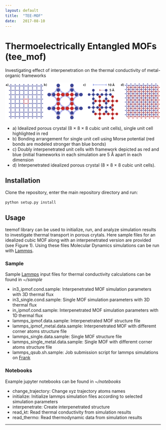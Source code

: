 ```yaml
---
layout: default
title:  "TEE-MOF"
date:   2017-08-10
---
```

# Thermoelectrically Entangled MOFs (tee_mof)
Investigating effect of interpenetration on the thermal conductivity of metal-organic frameworks

<p align="center"> <img src="img/Fig1.png"> </p>

- a) Idealized porous crystal (8 × 8 × 8 cubic unit cells), single unit cell highlighted in red
- b) Bonding arrangement for single unit cell using Morse potential (red bonds are modeled stronger than blue bonds)
- c) Doubly interpenetrated unit cells with framework depicted as red and blue (initial frameworks in each simulation are 5 Å apart in each dimension
- d) Interpenetrated idealized porous crystal (8 × 8 × 8 cubic unit cells).

## Installation

Clone the repository, enter the main repository directory and run:

`python setup.py install`

## Usage
teemof library can be used to initialize, run, and analyze simulation results to investigate thermal transport in porous crytals. Here sample files for an idealized cubic MOF along with an interpenetrated version are provided (see Figure 1). Using these files Molecular Dynamics simulations can be run with [Lammps].

### Sample
Sample [Lammps] input files for thermal conductivity calculations can be found in *~/sample*

- in3_ipmof.cond.sample: Interpenetrated MOF simulation parameters with 3D thermal flux
- in3_single.cond.sample: Single MOF simulation parameters with 3D thermal flux
- in_ipmof.cond.sample: Interpenetrated MOF simulation parameters with 1D thermal flux
- lammps_ipmof.data.sample: Interpenetrated MOF structure file
- lammps_ipmof_metal.data.sample: Interpenetrated MOF with differemt corner atoms structure file
- lammps_single.data.sample: Single MOF structure file
- lammps_single_metal.data.sample: Single MOF with differemt corner atoms structure file
- lammps_qsub.sh.sample: Job submission script for lammps simulations on [Frank]

### Notebooks
Example jupyter notebooks can be found in *~/notebooks*

- change_trajectory: Change xyz trajectory atoms names
- initialize: Initialize lammps simulation files according to selected simulation parameters
- interpenetrate: Create interpenetrated structure
- read_kt: Read thermal conductivity from simulation results
- read_thermo: Read thermodynamic data from simulation results

----------------------------------------------------------------------------------------------------
[Lammps]: http://lammps.sandia.gov/ "Lammps home page"
[Frank]: http://core.sam.pitt.edu/frank "Frank home page"
